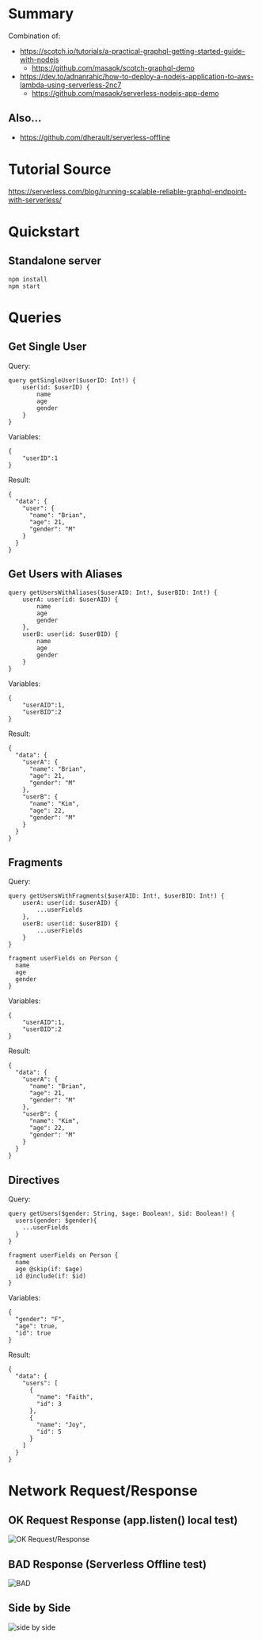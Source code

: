 # Summary

Combination of:

- https://scotch.io/tutorials/a-practical-graphql-getting-started-guide-with-nodejs
  - https://github.com/masaok/scotch-graphql-demo
- https://dev.to/adnanrahic/how-to-deploy-a-nodejs-application-to-aws-lambda-using-serverless-2nc7
  - https://github.com/masaok/serverless-nodejs-app-demo

## Also...

- https://github.com/dherault/serverless-offline

# Tutorial Source

https://serverless.com/blog/running-scalable-reliable-graphql-endpoint-with-serverless/

# Quickstart

## Standalone server

```
npm install
npm start
```

# Queries

## Get Single User

Query:
```
query getSingleUser($userID: Int!) {
    user(id: $userID) {
        name
        age
        gender
    }
}
```
Variables:
```
{ 
    "userID":1
}
```
Result:
```
{
  "data": {
    "user": {
      "name": "Brian",
      "age": 21,
      "gender": "M"
    }
  }
}
```

## Get Users with Aliases
```
query getUsersWithAliases($userAID: Int!, $userBID: Int!) {
    userA: user(id: $userAID) {
        name
        age
        gender
    },
    userB: user(id: $userBID) {
        name
        age
        gender
    }
}
```
Variables:
```
{ 
    "userAID":1,
    "userBID":2
}
```
Result:
```
{
  "data": {
    "userA": {
      "name": "Brian",
      "age": 21,
      "gender": "M"
    },
    "userB": {
      "name": "Kim",
      "age": 22,
      "gender": "M"
    }
  }
}
```
## Fragments
Query:
```
query getUsersWithFragments($userAID: Int!, $userBID: Int!) {
    userA: user(id: $userAID) {
        ...userFields
    },
    userB: user(id: $userBID) {
        ...userFields
    }
}

fragment userFields on Person {
  name
  age
  gender
}
```
Variables:
```
{ 
    "userAID":1,
    "userBID":2
}
```
Result:
```
{
  "data": {
    "userA": {
      "name": "Brian",
      "age": 21,
      "gender": "M"
    },
    "userB": {
      "name": "Kim",
      "age": 22,
      "gender": "M"
    }
  }
}
```
## Directives
Query:
```
query getUsers($gender: String, $age: Boolean!, $id: Boolean!) {
  users(gender: $gender){
    ...userFields
  }
}

fragment userFields on Person {
  name
  age @skip(if: $age)
  id @include(if: $id)
}
```
Variables:
```
{
  "gender": "F",
  "age": true,
  "id": true
}
```
Result:
```
{
  "data": {
    "users": [
      {
        "name": "Faith",
        "id": 3
      },
      {
        "name": "Joy",
        "id": 5
      }
    ]
  }
}
```
# Network Request/Response
## OK Request Response (app.listen() local test)
![OK Request/Response](https://i.imgur.com/AmTWq0E.jpg)
## BAD Response (Serverless Offline test)
![BAD](https://i.imgur.com/iAsHbH8.jpg)
## Side by Side
![side by side](https://i.imgur.com/GtUcxNZ.jpg)

